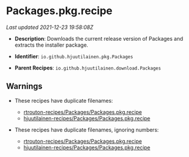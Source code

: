 # Packages.pkg.recipe

_Last updated 2021-12-23 19:58:08Z_

- **Description**: Downloads the current release version of Packages and extracts the installer package.

- **Identifier**: `io.github.hjuutilainen.pkg.Packages`

- **Parent Recipes**: `io.github.hjuutilainen.download.Packages`

## Warnings

- These recipes have duplicate filenames:
    - [rtrouton-recipes/Packages/Packages.pkg.recipe](/autopkg-dupe-tracker/rtrouton-recipes/Packages/Packages.pkg.recipe)
    - [hjuutilainen-recipes/Packages/Packages.pkg.recipe](/autopkg-dupe-tracker/hjuutilainen-recipes/Packages/Packages.pkg.recipe)

- These recipes have duplicate filenames, ignoring numbers:
    - [rtrouton-recipes/Packages/Packages.pkg.recipe](/autopkg-dupe-tracker/rtrouton-recipes/Packages/Packages.pkg.recipe)
    - [hjuutilainen-recipes/Packages/Packages.pkg.recipe](/autopkg-dupe-tracker/hjuutilainen-recipes/Packages/Packages.pkg.recipe)